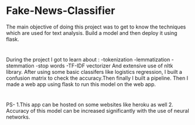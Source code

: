 # Fake-News-Classifier
The main objective of doing this project was to get to know the techniques which are used for text analysis.
Build a model and then deploy it using flask.
#
During the project I got to learn about :
-tokenization
-lemmatization
-stemmation
-stop words 
-TF-IDF vectorizer
And extensive use of nltk library.
After using some basic classifers like logistics regression, I built a confusion matrix to check the accuracy.Then finally I built a pipeline.
Then I made a web app using flask to run this model on the web app.
#
PS- 1.This app can be hosted on some websites like heroku as well
    2. Accuracy of this model can be increased significantly with the use of neural networks.

